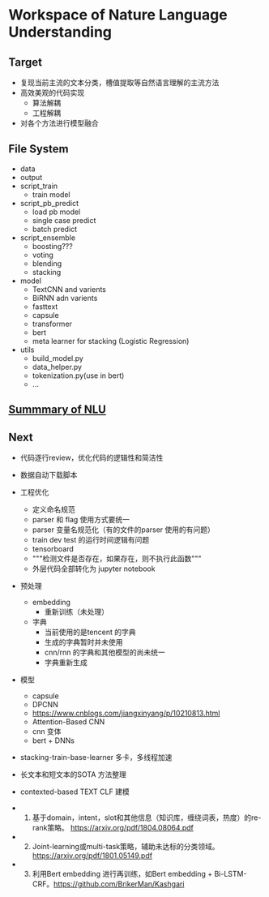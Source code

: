 # Workspace of Nature Language Understanding

## Target
+ 复现当前主流的文本分类，槽值提取等自然语言理解的主流方法
+ 高效美观的代码实现
    + 算法解耦
    + 工程解耦
+ 对各个方法进行模型融合
   
## File System 
+ data
+ output
+ script_train
    + train model
+ script_pb_predict
    + load pb model
    + single case predict
    + batch predict
+ script_ensemble
    + boosting???
    + voting
    + blending
    + stacking
+ model
    + TextCNN and varients
    + BiRNN adn varients
    + fasttext
    + capsule
    + transformer
    + bert
    + meta learner for stacking (Logistic Regression)
+ utils
    + build_model.py
    + data_helper.py
    + tokenization.py(use in bert)
    + ...

## [Summmary of NLU](https://github.com/Apollo2Mars/Algorithms-of-Artificial-Intelligence/blob/master/9-Nature-Language-Processing/8-Dialog-System/2-NLU/README.md)
    
## Next
+ 代码逐行review，优化代码的逻辑性和简洁性
+ 数据自动下载脚本
+ 工程优化
    + 定义命名规范
    + parser 和 flag 使用方式要统一
    + parser 变量名规范化（有的文件的parser 使用的有问题）
    + train dev test 的运行时间逻辑有问题
    + tensorboard
    + """检测文件是否存在，如果存在，则不执行此函数"""
    + 外层代码全部转化为 jupyter notebook
+ 预处理
    + embedding
        + 重新训练（未处理）
    + 字典
        + 当前使用的是tencent 的字典
        + 生成的字典暂时并未使用
        + cnn/rnn 的字典和其他模型的尚未统一
        + 字典重新生成
+ 模型
    + capsule
    + DPCNN
    + https://www.cnblogs.com/jiangxinyang/p/10210813.html
    + Attention-Based CNN 
    + cnn 变体
    + bert + DNNs
    
+ stacking-train-base-learner 多卡，多线程加速
+ 长文本和短文本的SOTA 方法整理
+ contexted-based TEXT CLF 建模
+ 1.   基于domain，intent，slot和其他信息（知识库，缠绕词表，热度）的re-rank策略。 https://arxiv.org/pdf/1804.08064.pdf
+ 2.   Joint-learning或multi-task策略，辅助未达标的分类领域。 https://arxiv.org/pdf/1801.05149.pdf
+ 3.   利用Bert embedding 进行再训练，如Bert embedding + Bi-LSTM-CRF。https://github.com/BrikerMan/Kashgari


